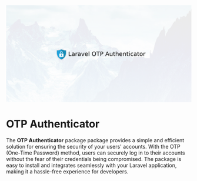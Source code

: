 <p align="center"><img src="./art/socialcard.png" alt="Social Card of Laravel Media Library"></p>

# OTP Authenticator

The <strong>OTP Authenticator</strong> package package provides a simple and efficient solution for ensuring the security of your users' accounts. With the OTP (One-Time Password) method, users can securely log in to their accounts without the fear of their credentials being compromised. The package is easy to install and integrates seamlessly with your Laravel application, making it a hassle-free experience for developers.